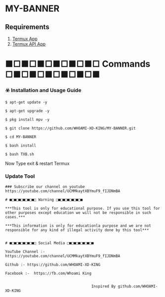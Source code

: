 # MY-BANNER

## Requirements

1. [Termux App](https://play.google.com/store/apps/details?id=com.termux&hl=en_IN)
2. [Termux API App](https://play.google.com/store/apps/details?id=com.termux.api&hl=en_IN)

# ■□■□■□■□■□■□ Commands □■□■□■□■□■□■

### ☣️ Installation and Usage Guide
```
$ apt-get update -y
```
```
$ apt-get upgrade -y
```
```
$ pkg install mpv -y
```
```
$ git clone https://github.com/WHOAMI-XD-KING/MY-BANNER.git
```
```
$ cd MY-BANNER
```
```
$ bash install
```
```
$ bash TXB.sh
```
Now Type exit & restart Termux

### Update Tool
```
### Subscribe our channel on youtube
https://youtube.com/channel/UCMMkaytXBYmuF9_fIJDNmBA

# ■□■□■□■□■□■□ Warning □■□■□■□■□■□■

***This tool is only for educational purpose. If you use this tool for other purposes except education we will not be responsible in such cases.***

***This information is only for educationla purpose and we are not responsible for any kind of illegal activity done by this tool***


# ■□■□■□■□■□■□ Social Media □■□■□■□■□■□■

YouTube Channel :- https://youtube.com/channel/UCMMkaytXBYmuF9_fIJDNmBA

Github :- https://github.com/WHOAMI-XD-KING

Facebook :-  https://fb.com/Whoami King


                                       Inspired By github.com/WHOAMI-XD-KING
